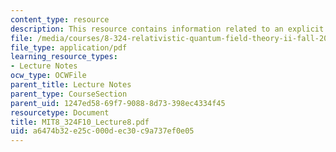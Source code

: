```yaml
---
content_type: resource
description: This resource contains information related to an explicit example.
file: /media/courses/8-324-relativistic-quantum-field-theory-ii-fall-2010/a6474b32e25c000dec30c9a737ef0e05_MIT8_324F10_Lecture8.pdf
file_type: application/pdf
learning_resource_types:
- Lecture Notes
ocw_type: OCWFile
parent_title: Lecture Notes
parent_type: CourseSection
parent_uid: 1247ed58-69f7-9088-8d73-398ec4334f45
resourcetype: Document
title: MIT8_324F10_Lecture8.pdf
uid: a6474b32-e25c-000d-ec30-c9a737ef0e05
---
```

